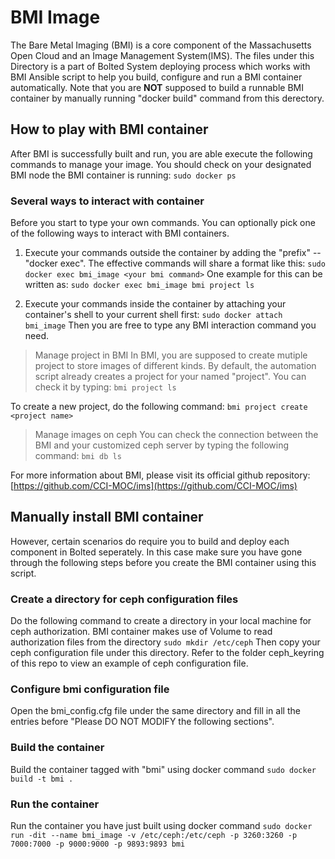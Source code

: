 # BMI Image
The Bare Metal Imaging (BMI) is a core component of the Massachusetts Open Cloud and an Image Management System(IMS). The files under this Directory is a part of Bolted System deploying process which works with BMI Ansible script to help you build, configure and run a BMI container automatically. Note that you are **NOT** supposed to build a runnable BMI container by manually running "docker build" command from this derectory.

## How to play with BMI container
After BMI is successfully built and run, you are able execute the following commands to manage your image.
You should check on your designated BMI node the BMI container is running:
`sudo docker ps`

### Several ways to interact with container
Before you start to type your own commands. You can optionally pick one of the following ways to interact with BMI containers.

1. Execute your commands outside the container by adding the "prefix" -- "docker exec". The effective commands will share a format like this:
`sudo docker exec bmi_image <your bmi command>`
One example for this can be written as:
`sudo docker exec bmi_image bmi project ls`

2. Execute your commands inside the container by attaching your container's shell to your current shell first:
`sudo docker attach bmi_image`
Then you are free to type any BMI interaction command you need.

> Manage project in BMI
In BMI, you are supposed to create mutiple project to store images of different kinds.
By default, the automation script already creates a project for your named "project". You can check it by typing:
`bmi project ls`

To create a new project, do the following command:
`bmi project create <project name>`

> Manage images on ceph
You can check the connection between the BMI and your customized ceph server by typing the following command:
`bmi db ls`

For more information about BMI, please visit its official github repository: [https://github.com/CCI-MOC/ims](https://github.com/CCI-MOC/ims)

## Manually install BMI container
However, certain scenarios do require you to build and deploy each component in Bolted seperately. In this case make sure you have gone through the following steps before you create the BMI container using this script.

### Create a directory for ceph configuration files
Do the following command to create a directory in your local machine for ceph authorization. BMI container makes use of Volume to read authorization files from the directory
`sudo mkdir /etc/ceph`
Then copy your ceph configuration file under this directory.
Refer to the folder ceph_keyring of this repo to view an example of ceph configuration file.

### Configure bmi configuration file
Open the bmi_config.cfg file under the same directory and fill in all the entries before "Please DO NOT MODIFY the following sections".

### Build the container
Build the container tagged with "bmi" using docker command
`sudo docker build -t bmi .`

### Run the container
Run the container you have just built using docker command
`sudo docker run -dit --name bmi_image -v /etc/ceph:/etc/ceph -p 3260:3260 -p 7000:7000 -p 9000:9000 -p 9893:9893 bmi`
